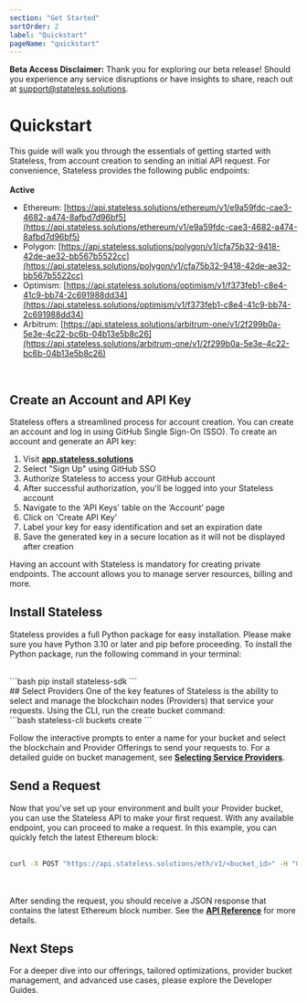 ```yaml
---
section: "Get Started"
sortOrder: 2
label: "Quickstart"
pageName: "quickstart"
---
```

**Beta Access Disclaimer:** Thank you for exploring our beta release! Should you experience any service disruptions or have insights to share, reach out at support@stateless.solutions.

# Quickstart

This guide will walk you through the essentials of getting started with
Stateless, from account creation to sending an initial API request. For convenience, Stateless provides the following public endpoints:
<br/><br/>
**Active**
- Ethereum: [https://api.stateless.solutions/ethereum/v1/e9a59fdc-cae3-4682-a474-8afbd7d96bf5](https://api.stateless.solutions/ethereum/v1/e9a59fdc-cae3-4682-a474-8afbd7d96bf5)
- Polygon: [https://api.stateless.solutions/polygon/v1/cfa75b32-9418-42de-ae32-bb567b5522cc](https://api.stateless.solutions/polygon/v1/cfa75b32-9418-42de-ae32-bb567b5522cc)
- Optimism: [https://api.stateless.solutions/optimism/v1/f373feb1-c8e4-41c9-bb74-2c691988dd34](https://api.stateless.solutions/optimism/v1/f373feb1-c8e4-41c9-bb74-2c691988dd34)
- Arbitrum: [https://api.stateless.solutions/arbitrum-one/v1/2f299b0a-5e3e-4c22-bc6b-04b13e5b8c26](https://api.stateless.solutions/arbitrum-one/v1/2f299b0a-5e3e-4c22-bc6b-04b13e5b8c26)
<br>

## Create an Account and API Key

Stateless offers a streamlined process for account creation. You can create an
account and log in using GitHub Single Sign-On (SSO). To create an account and generate an API key:

1. Visit [**app.stateless.solutions**](https://app.stateless.solutions)
2. Select "Sign Up" using GitHub SSO
3. Authorize Stateless to access your GitHub account
4. After successful authorization, you'll be logged into your Stateless account
5. Navigate to the ‘API Keys’ table on the ‘Account’ page
6. Click on 'Create API Key'
7. Label your key for easy identification and set an expiration date
8. Save the generated key in a secure location as it will not be displayed after creation

Having an account with Stateless is mandatory for creating private endpoints. The account
allows you to manage server resources, billing and more.

## Install Stateless

Stateless provides a full Python package for easy installation. Please make sure you have Python 3.10 or later and pip before proceeding. To install the Python package, run the following command in your terminal:

<br/>
```bash
pip install stateless-sdk
```
<br/>
## Select Providers
One of the key features of Stateless is the ability to select and manage the blockchain nodes (Providers) that service your requests. Using the CLI, run the create bucket command:

<br/>
```bash
stateless-cli buckets create
```
<br/>

Follow the interactive prompts to enter a name for your bucket and select the blockchain and Provider Offerings to send your requests to. For a detailed guide on bucket management, see [**Selecting Service Providers**](https://app.stateless.solutions/documentation/selecting-service-providers).

## Send a Request

Now that you've set up your environment and built your Provider bucket, you can use the Stateless API to make
your first request. With any available endpoint, you can proceed to make a request. In this example, you can quickly fetch the latest Ethereum block:
<br/><br/>
```bash
curl -X POST "https://api.stateless.solutions/eth/v1/<bucket_id>" -H "Content-Type: application/json" --data '{"jsonrpc":"2.0","method":"eth_blockNumber","id":1}'
```
<br/><br/>
After sending the request, you should receive a JSON response that contains the
latest Ethereum block number. See the [**API Reference**](https://app.stateless.solutions/apireference) for more details.

## Next Steps
For a deeper dive into our offerings, tailored optimizations, provider bucket management, and advanced use cases, please explore the Developer Guides.
